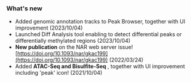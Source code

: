 ### What's new

<!-- - <span style="color:red">**Enrichment analysis will be temporarily unavailable due to the backend server maintenance: June 28th 9am - July 1st 0am (GMT+9)**</span> -->
- Added genomic annotation tracks to Peak Browser, together with UI improvement (2023/10/04)
- Launched Diff Analysis tool enabling to detect differential peaks or differentially methylated regions (2023/10/04)
- **New publication** on the NAR web server issue! [https://doi.org/10.1093/nar/gkac199](https://doi.org/10.1093/nar/gkac199) (2022/03/24)
- Added **ATAC-Seq and Bisulfite-Seq** , together with UI improvement including 'peak' icon! (2021/10/04)
